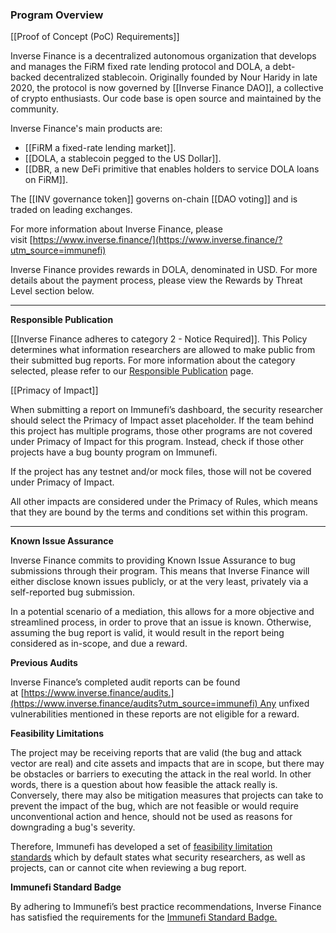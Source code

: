 ### Program Overview

[[Proof of Concept (PoC) Requirements]]

Inverse Finance is a decentralized autonomous organization that develops and manages the FiRM fixed rate lending protocol and DOLA, a debt-backed decentralized stablecoin. Originally founded by Nour Haridy in late 2020, the protocol is now governed by [[Inverse Finance DAO]], a collective of crypto enthusiasts. Our code base is open source and maintained by the community.

Inverse Finance's main products are:

- [[FiRM a fixed-rate lending market]].
- [[DOLA, a stablecoin pegged to the US Dollar]].
- [[DBR, a new DeFi primitive that enables holders to service DOLA loans on FiRM]].

The [[INV governance token]] governs on-chain [[DAO voting]] and is traded on leading exchanges.

For more information about Inverse Finance, please visit [https://www.inverse.finance/](https://www.inverse.finance/?utm_source=immunefi)

Inverse Finance provides rewards in DOLA, denominated in USD. For more details about the payment process, please view the Rewards by Threat Level section below.

--- 

**Responsible Publication**

[[Inverse Finance adheres to category 2 - Notice Required]]. This Policy determines what information researchers are allowed to make public from their submitted bug reports. For more information about the category selected, please refer to our [Responsible Publication](https://immunefi.com/responsible-publication/) page.

[[Primacy of Impact]]

When submitting a report on Immunefi’s dashboard, the security researcher should select the Primacy of Impact asset placeholder. If the team behind this project has multiple programs, those other programs are not covered under Primacy of Impact for this program. Instead, check if those other projects have a bug bounty program on Immunefi.

If the project has any testnet and/or mock files, those will not be covered under Primacy of Impact.

All other impacts are considered under the Primacy of Rules, which means that they are bound by the terms and conditions set within this program.

---
**Known Issue Assurance**

Inverse Finance commits to providing Known Issue Assurance to bug submissions through their program. This means that Inverse Finance will either disclose known issues publicly, or at the very least, privately via a self-reported bug submission.

In a potential scenario of a mediation, this allows for a more objective and streamlined process, in order to prove that an issue is known. Otherwise, assuming the bug report is valid, it would result in the report being considered as in-scope, and due a reward.

**Previous Audits**

Inverse Finance’s completed audit reports can be found at [https://www.inverse.finance/audits.](https://www.inverse.finance/audits?utm_source=immunefi) Any unfixed vulnerabilities mentioned in these reports are not eligible for a reward.

**Feasibility Limitations**

The project may be receiving reports that are valid (the bug and attack vector are real) and cite assets and impacts that are in scope, but there may be obstacles or barriers to executing the attack in the real world. In other words, there is a question about how feasible the attack really is. Conversely, there may also be mitigation measures that projects can take to prevent the impact of the bug, which are not feasible or would require unconventional action and hence, should not be used as reasons for downgrading a bug's severity.

Therefore, Immunefi has developed a set of [feasibility limitation standards](https://immunefisupport.zendesk.com/hc/en-us/articles/16913132495377-Feasibility-Limitation-Standards?utm_source=immunefi) which by default states what security researchers, as well as projects, can or cannot cite when reviewing a bug report.

**Immunefi Standard Badge**

By adhering to Immunefi’s best practice recommendations, Inverse Finance has satisfied the requirements for the [Immunefi Standard Badge.](https://immunefisupport.zendesk.com/hc/en-us/articles/15006865432209?utm_source=immunefi)